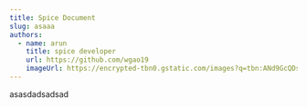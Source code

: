 ```yaml
---
title: Spice Document
slug: asaaa
authors:
  - name: arun
    title: spice developer
    url: https://github.com/wgao19
    imageUrl: https://encrypted-tbn0.gstatic.com/images?q=tbn:ANd9GcQDsxTxIJ4EYPzYxoCPV6E9JYLR8s2X7qxVlCrITSifTA&s
---
```

asasdadsadsad